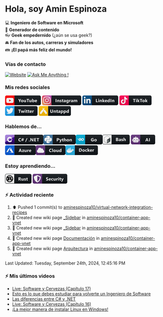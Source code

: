 # Hola, soy Amin Espinoza

:computer: **Ingeniero de Software en Microsoft**  
:pencil: **Generador de contenido**  
:eyeglasses: **Geek empedernido** (¿aún se usa geek?)  
:oncoming_automobile: **Fan de los autos, carreras y simuladores**  
:family: **¡El papá más feliz del mundo!**

### Vías de contacto

[![Website](https://img.shields.io/badge/aminespinoza.com-up-green?style=for-the-badge)][website]
[![Ask Me Anything !](https://img.shields.io/badge/Ask%20me-anything-1abc9c.svg?style=for-the-badge)](https://calendly.com/aminespinoza/consultoria)

### Mis redes sociales
[<img src="./assets/social/youtube.png"/>][youtube]
[<img src="./assets/social/instagram.png"/>][instagram]
[<img src="./assets/social/linkedin.png"/>][linkedin]
[<img src="./assets/social/tiktok.png"/>][linkedin]
[<img src="./assets/social/twitter.png"/>][twitter]
[<img src="./assets/social/untappd.png"/>][untappd]

### Hablemos de...
<img src="./assets/tech/csharp_dotnet.png"/><img src="./assets/tech/python.png"/><img src="./assets/tech/go.png"/><img src="./assets/tech/bash.png"/>
<img src="./assets/tech/ai.png"/><img src="./assets/tech/azure.png"/><img src="./assets/tech/cloud.png"/><img src="./assets/tech/docker.png"/>

### Estoy aprendiendo...
<img src="./assets/tech/rust.png"/> <img src="./assets/tech/security.png"/>


### :zap: Actividad reciente
<!--RECENT_ACTIVITY:start-->
1. ⬆️ Pushed 1 commit(s) to [aminespinoza10/virtual-network-integration-recipes](https://github.com/aminespinoza10/virtual-network-integration-recipes)<br>
2. 📖 Created new wiki page [_Sidebar](https://github.com/aminespinoza10/container-app-vnet/wiki/_Sidebar) in [aminespinoza10/container-app-vnet](https://github.com/aminespinoza10/container-app-vnet)<br>
3. 📖 Created new wiki page [_Sidebar](https://github.com/aminespinoza10/container-app-vnet/wiki/_Sidebar) in [aminespinoza10/container-app-vnet](https://github.com/aminespinoza10/container-app-vnet)<br>
4. 📖 Created new wiki page [Documentación](https://github.com/aminespinoza10/container-app-vnet/wiki/Documentaci%C3%B3n) in [aminespinoza10/container-app-vnet](https://github.com/aminespinoza10/container-app-vnet)<br>
5. 📖 Created new wiki page [Arquitectura](https://github.com/aminespinoza10/container-app-vnet/wiki/Arquitectura) in [aminespinoza10/container-app-vnet](https://github.com/aminespinoza10/container-app-vnet)<br>
<!--RECENT_ACTIVITY:end-->
<!--RECENT_ACTIVITY:last_update-->
Last Updated: Tuesday, September 24th, 2024, 12:45:16 PM
<!--RECENT_ACTIVITY:last_update_end-->

### :zap: Mis últimos videos
<!-- YOUTUBE:START -->
- [Live: Software y Cervezas &lpar;Capítulo 17&rpar;](https://www.youtube.com/watch?v=nVmjQ9E9d60)
- [Esto es lo que debes estudiar para volverte un Ingeniero de Software](https://www.youtube.com/watch?v=ZgmigdeaQsQ)
- [Las diferencias entre C# y .NET](https://www.youtube.com/watch?v=v9jWs9ULyo8)
- [Live: Software y Cervezas &lpar;Capítulo 16&rpar;](https://www.youtube.com/watch?v=dFpiSOmq3yk)
- [¡La mejor manera de instalar Linux en Windows!](https://www.youtube.com/watch?v=oNcra24ow0o)
<!-- YOUTUBE:END -->


[website]: https://aminespinoza.com/
[twitter]: https://twitter.com/aminespinoza
[youtube]: https://www.youtube.com/c/AminEspinoza
[linkedin]: https://www.linkedin.com/in/amin-espinoza-71b24661/
[instagram]: https://www.instagram.com/aminespinoza10/
[untappd]: https://untappd.com/user/aminespinoza
